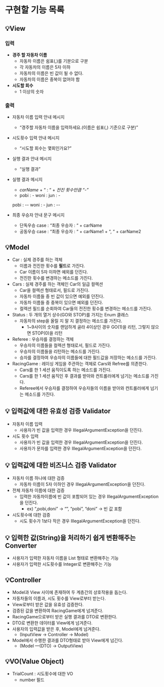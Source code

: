 # 구현할 기능 목록

## **💡View**

### **입력**

- **경주 할 자동차 이름**
    - 자동차 이름은 쉼표(,)를 기분으로 구분
    - 각 자동차의 이름은 5자 이하
    - 자동차의 이름은 빈 값이 될 수 없다.
    - 자동차의 이름은 중복이 없어야 함
- **시도할 회수**
    - 1 이상의 숫자

### 출력

- 자동차 이름 입력 안내 메시지
    - “경주할 자동차 이름을 입력하세요.(이름은 쉼표(,) 기준으로 구분)”
- 시도횟수 입력 안내 메시지
    - “시도할 회수는 몇회인가요?”
- 실행 결과 안내 메시지
    - “실행 결과”
- 실행 결과 메시지
    - *carName* + “ : “ + *전진 횟수만큼 “-”*
    - pobi : -
      woni :
      jun : -

  pobi : --
  woni : -
  jun : --
- 최종 우승자 안내 문구 메시지
    - 단독우승 case : “최종 우승자 : “ + carName
    - 공동우승 case : “최종 우승자 : “ + carName1 + “, “ + carName2

## **💡Model**

- Car : 실제 경주를 하는 객체
    - 이름과 전진한 횟수를 **필드**로 가진다.
    - Car 이름이 5자 이하면 예외를 던진다.
    - 전진한 횟수를 변경하는 메소드를 가진다.
- Cars : 실제 경주를 하는 객체인 Car의 일급 컬렉션
    - Car을 컬렉션 형태로서, 필드로 가진다.
    - 자동차 이름들 중 빈 값이 있으면 예외를 던진다.
    - 자동차 이름들 중 중복이 있으면 예외를 던진다.
    - 컬렉션 필드를 순회하여 Car들의 전진한 횟수를 변경하는 메소드를 가진다.
- Status : 두 개의 열거 상수(GO와 STOP)를 가지는 Enum 클래스
    - 자동차의 step을 올릴 지 말 지 결정하는 메소드를 가진다.
        - 1~9사이의 숫자를 랜덤하게 골라 4이상인 경우 GO(1)을 리턴, 그렇지 않으면 STOP(0)을 리턴
- Referee : 우승자를 결정하는 객체
    - 우승자의 이름들을 컬렉션 형태로서, 필드로 가진다.
    - 우승자의 이름들을 리턴하는 메소드를 가진다.
    - 승자를 결정하여 우승자의 이름들에 대한 필드값을 저장하는 메소드를 가진다.
- RacingGame : 레이싱 게임을 주관하는 객체로 Cars와 Refree를 의존한다.
    - Cars를 한 1 세션 움직이도록 하는 메소드를 가진다.
    - Cars를 한 1 세션 움직인 후 결과를 받아와 컨트롤러에게 넘기는 메소드를 가진다.
    - Referee에서 우승자를 결정하여 우승자들의 이름을 받아와 컨트롤러에게 넘기는 메소드를 가진다.

## 💡 입력값에 대한 유효성 검증 Validator

- 자동차 이름 입력
    - 사용자가 빈 값을 입력한 경우 IllegalArgumentException을 던진다.
- 시도 횟수 입력
    - 사용자가 빈 값을 입력한 경우 IllegalArgumentException을 던진다.
    - 사용자가 문자를 입력한 경우 IllegalArgumentException을 던진다.

## 💡 입력값에 대한 비즈니스 검증 Validator

- 자동차 이름 하나에 대한 검증
    - 자동차 이름이 5자 이하인 경우 IllegalArgumentException을 던진다.
- 전체 자동차 이름에 대한 검증
    - 입력한 자동차이름에 빈 값이 포함되어 있는 경우 IllegalArgumentException을 던진다.
        - ex) “,pobi,doni” → “”, “pobi”, “doni” → 빈 값 포함
- 시도횟수에 대한 검증
    - 시도 횟수가 1보다 작은 경우 IllegalArgumentException을 던진다.

## **💡 입력한 값(String)을 처리하기 쉽게 변환해주는 Converter**

- 사용자가 입력한 자동차 이름을 List<String> 형태로 변환해주는 기능
- 사용자가 입력한 시도횟수를 Integer로 변환해주는 기능

## 💡Controller

- Model과 View 사이에 존재하여 두 계층간의 상호작용을 돕는다.
- 자동차들의 이름과, 시도 횟수를 View로부터 받는다.
- View로부터 받은 값을 유효성 검증한다.
- 검증된 값을 변환하여 RacingGame에게 넘겨준다.
- RacingGame으로부터 받은 실행 결과를 DTO로 변환한다.
- DTO로 변환한 데이터를 View에게 넘겨준다.
- 사용자의 입력값을 받은 후, Model에게 넘겨준다.
    - (InputView → Controller → Model)
- Model에서 수행한 결과를 DTO형태로 받아 View에게 넘긴다.
    - (Model —(DTO) → OutputView)

## 💡VO(Value Object)

- TrialCount : 시도횟수에 대한 VO
    - number 필드